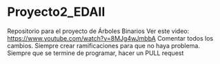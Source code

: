 # Proyecto2_EDAII
Repositorio para el proyecto de Árboles Binarios
Ver este video: https://www.youtube.com/watch?v=8MJg4wJmbbA
Comentar todos los cambios.
Siempre crear ramificaciones para que no haya problema.
Siempre que se termine de programar, hacer un PULL request
